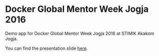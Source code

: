 # Docker Global Mentor Week Jogja 2016

Demo app for Docker Global Mentor Week Jogja 2016 at STIMIK Akakom Jogja.

You can find the presentation slide [here](https://docs.google.com/presentation/d/18xSPk01da8zo-fvcAh3Uy7NyN3djlLFrYh-_b7UTh7k/edit?usp=sharing). 